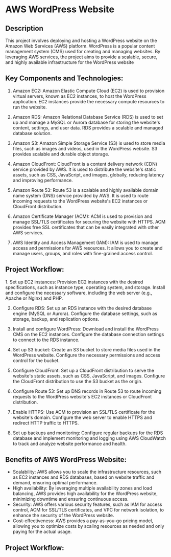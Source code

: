 <h1>AWS WordPress Website</h1>

<h2>Description</h2>
This project involves deploying and hosting a WordPress website on the Amazon Web Services (AWS) platform. WordPress is a popular content management system (CMS) used for creating and managing websites. By leveraging AWS services, the project aims to provide a scalable, secure, and highly available infrastructure for the WordPress website<br />


<h2> Key Components and Technologies:</h2>

1. Amazon EC2: Amazon Elastic Compute Cloud (EC2) is used to provision virtual servers, known as EC2 instances, to host the WordPress application. EC2 instances provide the necessary compute resources to run the website.

2. Amazon RDS: Amazon Relational Database Service (RDS) is used to set up and manage a MySQL or Aurora database for storing the website's content, settings, and user data. RDS provides a scalable and managed database solution.

3. Amazon S3: Amazon Simple Storage Service (S3) is used to store media files, such as images and videos, used in the WordPress website. S3 provides scalable and durable object storage.

4. Amazon CloudFront: CloudFront is a content delivery network (CDN) service provided by AWS. It is used to distribute the website's static assets, such as CSS, JavaScript, and images, globally, reducing latency and improving performance.

5. Amazon Route 53: Route 53 is a scalable and highly available domain name system (DNS) service provided by AWS. It is used to route incoming requests to the WordPress website's EC2 instances or CloudFront distribution.

6. Amazon Certificate Manager (ACM): ACM is used to provision and manage SSL/TLS certificates for securing the website with HTTPS. ACM provides free SSL certificates that can be easily integrated with other AWS services.

7. AWS Identity and Access Management (IAM): IAM is used to manage access and permissions for AWS resources. It allows you to create and manage users, groups, and roles with fine-grained access control.

<h2>Project Workflow:</h2>
1. Set up EC2 instances: Provision EC2 instances with the desired specifications, such as instance type, operating system, and storage. Install and configure the necessary software, including the web server (e.g., Apache or Nginx) and PHP.

2. Configure RDS: Set up an RDS instance with the desired database engine (MySQL or Aurora). Configure the database settings, such as storage, backup, and replication options.

3. Install and configure WordPress: Download and install the WordPress CMS on the EC2 instances. Configure the database connection settings to connect to the RDS instance.

4. Set up S3 bucket: Create an S3 bucket to store media files used in the WordPress website. Configure the necessary permissions and access control for the bucket.

5. Configure CloudFront: Set up a CloudFront distribution to serve the website's static assets, such as CSS, JavaScript, and images. Configure the CloudFront distribution to use the S3 bucket as the origin.

6. Configure Route 53: Set up DNS records in Route 53 to route incoming requests to the WordPress website's EC2 instances or CloudFront distribution.

7. Enable HTTPS: Use ACM to provision an SSL/TLS certificate for the website's domain. Configure the web server to enable HTTPS and redirect HTTP traffic to HTTPS.

8. Set up backups and monitoring: Configure regular backups for the RDS database and implement monitoring and logging using AWS CloudWatch to track and analyze website performance and health.

<h2>Benefits of AWS WordPress Website:</h2>

- Scalability: AWS allows you to scale the infrastructure resources, such as EC2 instances and RDS databases, based on website traffic and demand, ensuring optimal performance.
- High availability: By leveraging multiple availability zones and load balancing, AWS provides high availability for the WordPress website, minimizing downtime and ensuring continuous access.
- Security: AWS offers various security features, such as IAM for access control, ACM for SSL/TLS certificates, and VPC for network isolation, to enhance the security of the WordPress website.
- Cost-effectiveness: AWS provides a pay-as-you-go pricing model, allowing you to optimize costs by scaling resources as needed and only paying for the actual usage.
<h2>Project Workflow:</h2>
